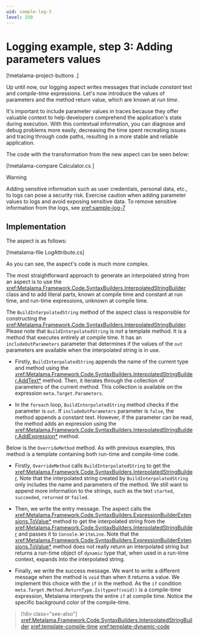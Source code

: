 ```yaml
---
uid: sample-log-3
level: 250
---
```


# Logging example, step 3: Adding parameters values

[!metalama-project-buttons .]

Up until now, our logging aspect writes messages that include _constant_ text and _compile-time_ expressions. Let's now
introduce the values of parameters and the method return value, which are known at _run time_.

It's important to include parameter values in traces because they offer valuable context to help developers comprehend
the application's state during execution. With this contextual information, you can diagnose and debug problems more
easily, decreasing the time spent recreating issues and tracing through code paths, resulting in a more stable and
reliable application.

The code with the transformation from the new aspect can be seen below:

[!metalama-compare Calculator.cs ]

> [!WARNING]
> Adding sensitive information such as user credentials, personal data, etc., to logs can pose a security risk. Exercise
> caution when adding parameter values to logs and avoid exposing sensitive data.
> To remove sensitive information from the logs, see <xref:sample-log-7>

## Implementation

The aspect is as follows:

[!metalama-file LogAttribute.cs]

As you can see, the aspect's code is much more complex.

The most straightforward approach to generate an interpolated string from an aspect is to use
the <xref:Metalama.Framework.Code.SyntaxBuilders.InterpolatedStringBuilder> class and to add literal parts, known at
compile time and constant at run time, and run-time expressions, unknown at compile time.

The `BuildInterpolatedString` method of the aspect class is responsible for constructing
the <xref:Metalama.Framework.Code.SyntaxBuilders.InterpolatedStringBuilder>. Please note that `BuildInterpolatedString`
is _not_ a template method. It is a method that executes entirely at compile time. It has an `includeOutParameters`
parameter that determines if the values of the `out` parameters are available when the interpolated string is in use.

* Firstly, `BuildInterpolatedString` appends the name of the current type and method using
  the <xref:Metalama.Framework.Code.SyntaxBuilders.InterpolatedStringBuilder.AddText*> method. Then, it iterates through
  the collection of parameters of the current method. This collection is available on the
  expression `meta.Target.Parameters`.

* In the `foreach` loop, `BuildInterpolatedString` method checks if the parameter is `out`. If `includeOutParameters`
  parameter is `false`, the method appends a constant text. However, if the parameter can be read, the method adds an
  expression using the <xref:Metalama.Framework.Code.SyntaxBuilders.InterpolatedStringBuilder.AddExpression*> method.

Below is the `OverrideMethod` method. As with previous examples, this method is a template containing both run-time and
compile-time code.

* Firstly, `OverrideMethod` calls `BuildInterpolatedString` to get
  the <xref:Metalama.Framework.Code.SyntaxBuilders.InterpolatedStringBuilder>. Note that the interpolated string created
  by `BuildInterpolatedString` only includes the name and parameters of the method. We still want to append more
  information to the strings, such as the text `started`, `succeeded`, `returned` or `failed`.

* Then, we write the entry message. The aspect calls
  the <xref:Metalama.Framework.Code.SyntaxBuilders.ExpressionBuilderExtensions.ToValue*> method to get the interpolated
  string from the <xref:Metalama.Framework.Code.SyntaxBuilders.InterpolatedStringBuilder> and passes it
  to `Console.WriteLine`. Note that
  the <xref:Metalama.Framework.Code.SyntaxBuilders.ExpressionBuilderExtensions.ToValue*> method does not really return
  an interpolated string but returns a run-time object of `dynamic` type that, when used in a run-time context, expands
  into the interpolated string.

* Finally, we write the success message. We want to write a different message when the method is `void` than when it
  returns a value. We implement this choice with the `if` in the method. As the `if`
  condition `meta.Target.Method.ReturnType.Is(typeof(void))` is a compile-time expression, Metalama interprets the
  entire `if` at compile time. Notice the specific background color of the compile-time.

> [!div class="see-also"]
> <xref:Metalama.Framework.Code.SyntaxBuilders.InterpolatedStringBuilder>
> <xref:template-compile-time>
> <xref:template-dynamic-code>
